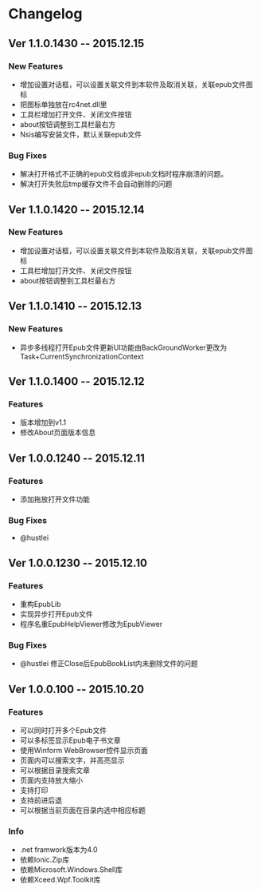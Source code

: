 # **Changelog**

## **Ver 1.1.0.1430** -- 2015.12.15
### New Features
+ 增加设置对话框，可以设置关联文件到本软件及取消关联，关联epub文件图标
+ 把图标单独放在rc4net.dll里
+ 工具栏增加打开文件、关闭文件按钮
+ about按钮调整到工具栏最右方
+ Nsis编写安装文件，默认关联epub文件

### Bug Fixes
+ 解决打开格式不正确的epub文档或非epub文档时程序崩溃的问题。
+ 解决打开失败后tmp缓存文件不会自动删除的问题

## **Ver 1.1.0.1420** -- 2015.12.14
### New Features
+ 增加设置对话框，可以设置关联文件到本软件及取消关联，关联epub文件图标
+ 工具栏增加打开文件、关闭文件按钮
+ about按钮调整到工具栏最右方

## **Ver 1.1.0.1410** -- 2015.12.13
### New Features
+ 异步多线程打开Epub文件更新UI功能由BackGroundWorker更改为Task+CurrentSynchronizationContext

## **Ver 1.1.0.1400** -- 2015.12.12
### Features
+ 版本增加到v1.1
+ 修改About页面版本信息

## **Ver 1.0.0.1240** -- 2015.12.11
### Features
+ 添加拖放打开文件功能

### Bug Fixes
+ @hustlei 

## **Ver 1.0.0.1230** -- 2015.12.10
### Features
+ 重构EpubLib
+ 实现异步打开Epub文件
+ 程序名重EpubHelpViewer修改为EpubViewer

### Bug Fixes
+ @hustlei 修正Close后EpubBookList内未删除文件的问题

## **Ver 1.0.0.100** -- 2015.10.20
### Features
+ 可以同时打开多个Epub文件
+ 可以多标签显示Epub电子书文章
+ 使用Winform WebBrowser控件显示页面
+ 页面内可以搜索文字，并高亮显示
+ 可以根据目录搜索文章
+ 页面内支持放大缩小
+ 支持打印
+ 支持前进后退
+ 可以根据当前页面在目录内选中相应标题

### Info
+ .net framwork版本为4.0
+ 依赖Ionic.Zip库
+ 依赖Microsoft.Windows.Shell库
+ 依赖Xceed.Wpf.Toolkit库